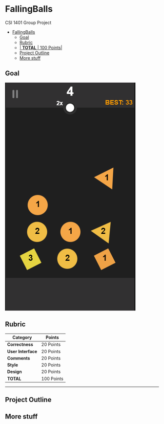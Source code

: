 # FallingBalls
CSI 1401 Group Project


- [FallingBalls](#fallingballs)
  - [Goal](#goal)
  - [Rubric](#rubric)
  - [| **TOTAL**          | 100 Points|](#-total-----------100-points)
  - [Project Outline](#project-outline)
  - [More stuff](#more-stuff)

## Goal

![Alt text](<images/Screenshot 2023-11-14 212533.png>)

## Rubric

|Category            |Points     |
|--------------------|-----------|
| **Correctness**    | 20 Points |
| **User Interface** | 20 Points |
| **Comments**       | 20 Points |
| **Style**          | 20 Points |
| **Design**         | 20 Points |
| **TOTAL**          | 100 Points|
----------------------------------

## Project Outline

## More stuff
